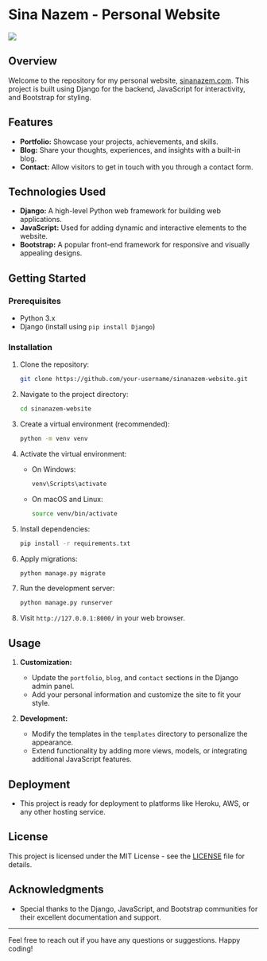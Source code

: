 # Sina Nazem - Personal Website
<img src="https://www.bootstrapdash.com/wp-content/uploads/2019/08/Personal-Portfolio-website-templates.png"><br>
## Overview

Welcome to the repository for my personal website, [sinanazem.com](https://sinanazem.com). This project is built using Django for the backend, JavaScript for interactivity, and Bootstrap for styling.

## Features

- **Portfolio:** Showcase your projects, achievements, and skills.
- **Blog:** Share your thoughts, experiences, and insights with a built-in blog.
- **Contact:** Allow visitors to get in touch with you through a contact form.

## Technologies Used

- **Django:** A high-level Python web framework for building web applications.
- **JavaScript:** Used for adding dynamic and interactive elements to the website.
- **Bootstrap:** A popular front-end framework for responsive and visually appealing designs.

## Getting Started

### Prerequisites

- Python 3.x
- Django (install using `pip install Django`)

### Installation

1. Clone the repository:

    ```bash
    git clone https://github.com/your-username/sinanazem-website.git
    ```

2. Navigate to the project directory:

    ```bash
    cd sinanazem-website
    ```

3. Create a virtual environment (recommended):

    ```bash
    python -m venv venv
    ```

4. Activate the virtual environment:

    - On Windows:

        ```bash
        venv\Scripts\activate
        ```

    - On macOS and Linux:

        ```bash
        source venv/bin/activate
        ```

5. Install dependencies:

    ```bash
    pip install -r requirements.txt
    ```

6. Apply migrations:

    ```bash
    python manage.py migrate
    ```

7. Run the development server:

    ```bash
    python manage.py runserver
    ```

8. Visit `http://127.0.0.1:8000/` in your web browser.

## Usage

1. **Customization:**
   - Update the `portfolio`, `blog`, and `contact` sections in the Django admin panel.
   - Add your personal information and customize the site to fit your style.

2. **Development:**
   - Modify the templates in the `templates` directory to personalize the appearance.
   - Extend functionality by adding more views, models, or integrating additional JavaScript features.

## Deployment

- This project is ready for deployment to platforms like Heroku, AWS, or any other hosting service.

## License

This project is licensed under the MIT License - see the [LICENSE](LICENSE) file for details.

## Acknowledgments

- Special thanks to the Django, JavaScript, and Bootstrap communities for their excellent documentation and support.

---

Feel free to reach out if you have any questions or suggestions. Happy coding!
